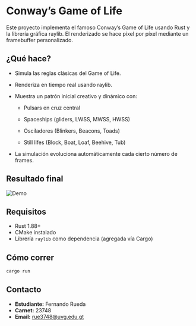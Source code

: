 # Conway’s Game of Life

Este proyecto implementa el famoso Conway’s Game of Life usando Rust y la librería gráfica raylib.
El renderizado se hace píxel por píxel mediante un framebuffer personalizado.

## ¿Qué hace?

- Simula las reglas clásicas del Game of Life.

- Renderiza en tiempo real usando raylib.

- Muestra un patrón inicial creativo y dinámico con:

  - Pulsars en cruz central

  - Spaceships (gliders, LWSS, MWSS, HWSS)

  - Osciladores (Blinkers, Beacons, Toads)

  - Still lifes (Block, Boat, Loaf, Beehive, Tub)

- La simulación evoluciona automáticamente cada cierto número de frames.


## Resultado final

![Demo](./game_of_life.gif)

## Requisitos

- Rust 1.88+
- CMake instalado
- Librería `raylib` como dependencia (agregada vía Cargo)

## Cómo correr

```bash
cargo run
```

## Contacto

- **Estudiante:** Fernando Rueda  
- **Carnet:** 23748  
- **Email:** rue3748@uvg.edu.gt

